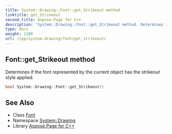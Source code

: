 ```yaml
---
title: System::Drawing::Font::get_Strikeout method
linktitle: get_Strikeout
second_title: Aspose.Page for C++
description: 'System::Drawing::Font::get_Strikeout method. Determines if the font represented by the current object has the strikeout style applied in C++.'
type: docs
weight: 1100
url: /cpp/system.drawing/font/get_strikeout/
---
```

## Font::get_Strikeout method


Determines if the font represented by the current object has the strikeout style applied.

```cpp
bool System::Drawing::Font::get_Strikeout()
```

## See Also

* Class [Font](../)
* Namespace [System::Drawing](../../)
* Library [Aspose.Page for C++](../../../)
